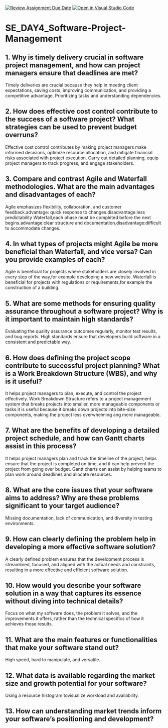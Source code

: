 [![Review Assignment Due Date](https://classroom.github.com/assets/deadline-readme-button-22041afd0340ce965d47ae6ef1cefeee28c7c493a6346c4f15d667ab976d596c.svg)](https://classroom.github.com/a/9pw6JKcu)
[![Open in Visual Studio Code](https://classroom.github.com/assets/open-in-vscode-2e0aaae1b6195c2367325f4f02e2d04e9abb55f0b24a779b69b11b9e10269abc.svg)](https://classroom.github.com/online_ide?assignment_repo_id=15640213&assignment_repo_type=AssignmentRepo)

# SE_DAY4_Software-Project-Management

## 1. Why is timely delivery crucial in software project management, and how can project managers ensure that deadlines are met?
Timely  deliveries are crucial because they help in meeting client expectations, saving costs, improving communication, and providing a competitive advantage.
Prioritizing tasks and understanding dependencies.
## 2. How does effective cost control contribute to the success of a software project? What strategies can be used to prevent budget overruns?
Effective cost control contributes by making project managers make informed decisions, optimize resource allocation, and mitigate financial risks associated with project execution.
Carry out detailed planning, equip project managers to track progress, and engage stakeholders.
## 3. Compare and contrast Agile and Waterfall methodologies. What are the main advantages and disadvantages of each?
Agile emphasizes flexibility, collaboration, and customer feedback.advantage: quick response to changes.disadvantage:less predictability 
Waterfall,each phase must be completed before the next begins.advantage:clear structure and documentation.disadvantage:difficult to accommodate changes.
## 4. In what types of projects might Agile be more beneficial than Waterfall, and vice versa? Can you provide examples of each?
Agile is beneficial for projects where stakeholders are closely involved in every step of the way,for example developing a new website.
Waterfall is beneficial for projects with regulations or requirements,for example the construction of a building.
## 5. What are some methods for ensuring quality assurance throughout a software project? Why is it important to maintain high standards?
Evaluating the quality assurance outcomes regularly, monitor test results, and bug reports.
High standards ensure that developers build software in a consistent and predictable way.
## 6. How does defining the project scope contribute to successful project planning? What is a Work Breakdown Structure (WBS), and why is it useful?
It helps project managers to plan, execute, and control the project effectively.
Work Breakdown Structure refers to a project management system that breaks projects into smaller, more manageable components or tasks.it is useful because it breaks down projects into bite-size components, making  the project less overwhelming ang more manageable.
## 7. What are the benefits of developing a detailed project schedule, and how can Gantt charts assist in this process?
It helps project managers plan and track the timeline of the project, helps ensure that the project is completed on time, and it can help prevent the project from going over budget.
Gantt charts can assist by helping teams to plan work around deadlines and allocate resources.
## 8. What are the core issues that your software aims to address? Why are these problems significant to your target audience?
Missing documentation, lack of communication, and diversity in testing environments.

## 9. How can clearly defining the problem help in developing a more effective software solution?
A clearly defined problem ensures that the development process is streamlined, focused, and aligned with the actual needs and constraints, resulting in a more effective and efficient software solution.
## 10. How would you describe your software solution in a way that captures its essence without diving into technical details?
Focus on what my software does, the problem it solves, and the improvements it offers, rather than the technical specifics of how it achieves those results.
## 11. What are the main features or functionalities that make your software stand out?
High speed, hard to manipulate, and versatile.
## 12. What data is available regarding the market size and growth potential for your software?
Using a resource histogram tovisualize workload and availability.
## 13. How can understanding market trends inform your software’s positioning and development?
